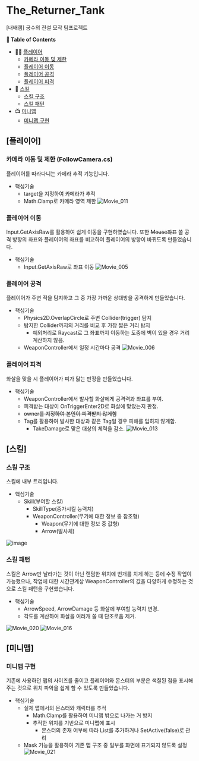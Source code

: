 # The_Returner_Tank
[내배캠] 궁수의 전설 모작 팀프로젝트

**🎉 Table of Contents**
- 👨🏻 [플레이어](#[플레이어])
    - [카메라 이동 및 제한](#카메라-이동-및-제한)
    - [플레이어 이동](#플레이어-이동)
    - [플레이어 공격](#플레이어-공격)
    - [플레이어 피격](#플레이어-피격)
- 🎱 [스킬](#[스킬])
    - [스킬 구조](#스킬-구조)
    - [스킬 패턴](#스킬-패턴)
- 📺 [미니맵](#미니맵)
    - [미니맵 구현](#미니맵-구현)
  
       
## [플레이어]

### 카메라 이동 및 제한 (FollowCamera.cs)
플레이어를 따라다니는 카메라 추적 기능입니다.


- 핵심기술
    - target을 지정하여 카메라가 추적
    - Math.Clamp로 카메라 영역 제한
![Movie_011](https://github.com/user-attachments/assets/45283051-18e3-4023-985c-c1a4aa06c7eb)


### 플레이어 이동
Input.GetAxisRaw를 활용하여 쉽게 이동을 구현하였습니다. 
또한 ~~Mouse좌표~~ 쏠 공격 방향의 좌표와 플레이어의 좌표를 비교하여 플레이어의 방향이 바뀌도록 만들었습니다.


- 핵심기술
    - Input.GetAxisRaw로 좌표 이동
![Movie_005](https://github.com/user-attachments/assets/61e5e975-203e-413f-b014-088467dc1412)


### 플레이어 공격
플레이어가 주변 적을 탐지하고 그 중 가장 가까운 상대방을 공격하게 만들었습니다.


- 핵심기술
    - Physics2D.OverlapCircle로 주변 Collider(trigger) 탐지
    - 탐지한 Collider까지의 거리를 비교 후 가장 짧은 거리 탐지
        - 예외처리로 Raycast로 그 좌표까지 이동하는 도중에 벽이 있을 경우 거리계산하지 않음.
    - WeaponController에서 일정 시간마다 공격 
![Movie_006](https://github.com/user-attachments/assets/7dcd25ca-bb57-4bb3-9f39-f0cb3df013dd)

### 플레이어 피격
화살을 맞을 시 플레이어가 피가 닳는 판정을 만들었습니다.


- 핵심기술
    - WeaponController에서 발사할 화살에게 공격력과 좌표를 부여.
    - 피격받는 대상이 OnTriggerEnter2D로 화살에 맞았는지 판정.
    - ~~owner를 지정하여 본인이 피격받지 않게함~~
    - Tag를 활용하여 발사한 대상과 같은 Tag일 경우 피해를 입히지 않게함.
        - TakeDamage로 맞은 대상의 체력을 감소.
![Movie_013](https://github.com/user-attachments/assets/f0a81d29-8ca7-4154-a95b-10f086768aed)

## [스킬]

### 스킬 구조
스킬에 내부 트리입니다.


- 핵심기술
    - Skill(부여할 스킬)
        - SkillType(증가시킬 능력치)
        - WeaponController(무기에 대한 정보 중 참조형)
            - Weapon(무기에 대한 정보 중 값형)
            - Arrow(발사체)

![image](https://github.com/user-attachments/assets/039936c0-2e40-4d44-8393-2d95ee7986dd)

### 스킬 패턴
스킬은 Arrow만 날라가는 것이 아닌 랜덤한 위치에 번개를 치게 하는 등에 수정 작업이 가능했으나, 
작업에 대한 시간관계상 WeaponController의 값을 다양하게 수정하는 것으로 스킬 패턴을 구현했습니다.


- 핵심기술
    - ArrowSpeed, ArrowDamage 등 화살에 부여할 능력치 변경.
    - 각도를 계산하여 화살을 여러개 쏠 때 단조로움 제거.

![Movie_020](https://github.com/user-attachments/assets/6f7f5c4d-4283-4480-a2c3-643bbece9d52)
![Movie_016](https://github.com/user-attachments/assets/3779a25b-a53a-4b8c-ae2a-fb1b1cf9b263)

## [미니맵]

### 미니맵 구현
기존에 사용하던 맵의 사이즈를 줄이고 플레이어와 몬스터의 부분은 색칠된 점을 표시해주는 것으로 위치 파악을 쉽게 할 수 있도록 만들었습니다.


- 핵심기술
    - 실제 맵에서의 몬스터와 캐릭터를 추적
        - Math.Clamp를 활용하여 미니맵 밖으로 나가는 거 방지
        - 추적한 위치를 기반으로 미니맵에 표시
            - 몬스터의 존재 여부에 따라 List를 추가하거나 SetActive(false)로 관리
    - Mask 기능을 활용하여 기존 맵 구조 중 일부를 화면에 표기되지 않도록 설정
![Movie_021](https://github.com/user-attachments/assets/8865a3f1-d433-40cc-a333-70842492afd1)



